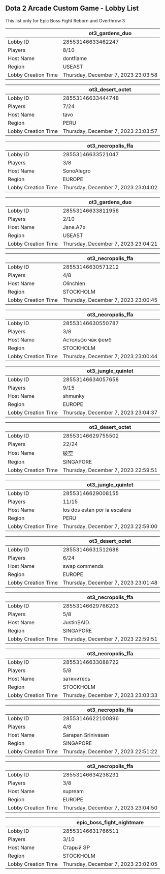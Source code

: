 ## Dota 2 Arcade Custom Game - Lobby List

This list only for Epic Boss Fight Reborn and Overthrow 3

|  | ot3_gardens_duo |
| ------ | ------ |
| Lobby ID | 28553146633462247 |
| Players | 8/10 |
| Host Name | dontflame |
| Region | USEAST |
| Lobby Creation Time | Thursday, December 7, 2023 23:03:58 |


|  | ot3_desert_octet |
| ------ | ------ |
| Lobby ID | 28553146633444748 |
| Players | 7/24 |
| Host Name | tavo |
| Region | PERU |
| Lobby Creation Time | Thursday, December 7, 2023 23:03:57 |


|  | ot3_necropolis_ffa |
| ------ | ------ |
| Lobby ID | 28553146633521047 |
| Players | 3/8 |
| Host Name | SonoAlegro |
| Region | EUROPE |
| Lobby Creation Time | Thursday, December 7, 2023 23:04:02 |


|  | ot3_gardens_duo |
| ------ | ------ |
| Lobby ID | 28553146633811956 |
| Players | 2/10 |
| Host Name | Jane.A7x |
| Region | USEAST |
| Lobby Creation Time | Thursday, December 7, 2023 23:04:21 |


|  | ot3_necropolis_ffa |
| ------ | ------ |
| Lobby ID | 28553146630571212 |
| Players | 4/8 |
| Host Name | Olinchlen |
| Region | STOCKHOLM |
| Lobby Creation Time | Thursday, December 7, 2023 23:00:45 |


|  | ot3_necropolis_ffa |
| ------ | ------ |
| Lobby ID | 28553146630550787 |
| Players | 3/8 |
| Host Name | Астольфо чвк фемб |
| Region | STOCKHOLM |
| Lobby Creation Time | Thursday, December 7, 2023 23:00:44 |


|  | ot3_jungle_quintet |
| ------ | ------ |
| Lobby ID | 28553146634057658 |
| Players | 9/15 |
| Host Name | shmunky |
| Region | EUROPE |
| Lobby Creation Time | Thursday, December 7, 2023 23:04:37 |


|  | ot3_desert_octet |
| ------ | ------ |
| Lobby ID | 28553146629755502 |
| Players | 22/24 |
| Host Name | 破空 |
| Region | SINGAPORE |
| Lobby Creation Time | Thursday, December 7, 2023 22:59:51 |


|  | ot3_jungle_quintet |
| ------ | ------ |
| Lobby ID | 28553146629008155 |
| Players | 11/15 |
| Host Name | los dos estan por la escalera |
| Region | PERU |
| Lobby Creation Time | Thursday, December 7, 2023 22:59:00 |


|  | ot3_desert_octet |
| ------ | ------ |
| Lobby ID | 28553146631512688 |
| Players | 6/24 |
| Host Name | swap commends |
| Region | EUROPE |
| Lobby Creation Time | Thursday, December 7, 2023 23:01:48 |


|  | ot3_necropolis_ffa |
| ------ | ------ |
| Lobby ID | 28553146629766203 |
| Players | 5/8 |
| Host Name | JustinSAID. |
| Region | SINGAPORE |
| Lobby Creation Time | Thursday, December 7, 2023 22:59:51 |


|  | ot3_necropolis_ffa |
| ------ | ------ |
| Lobby ID | 28553146633088722 |
| Players | 5/8 |
| Host Name | заткнитесь |
| Region | STOCKHOLM |
| Lobby Creation Time | Thursday, December 7, 2023 23:03:33 |


|  | ot3_necropolis_ffa |
| ------ | ------ |
| Lobby ID | 28553146622100896 |
| Players | 4/8 |
| Host Name | Sarapan Srinivasan |
| Region | SINGAPORE |
| Lobby Creation Time | Thursday, December 7, 2023 22:51:22 |


|  | ot3_necropolis_ffa |
| ------ | ------ |
| Lobby ID | 28553146634238231 |
| Players | 3/8 |
| Host Name | supream |
| Region | EUROPE |
| Lobby Creation Time | Thursday, December 7, 2023 23:04:50 |


|  | epic_boss_fight_nightmare |
| ------ | ------ |
| Lobby ID | 28553146631766511 |
| Players | 3/10 |
| Host Name | Старый ЭР |
| Region | STOCKHOLM |
| Lobby Creation Time | Thursday, December 7, 2023 23:02:05 |


